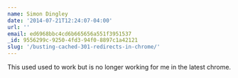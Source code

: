```yaml
---
name: Simon Dingley
date: '2014-07-21T12:24:07-04:00'
url: ''
email: ed6968bbc4cd6b665656a551f3951537
_id: 9556299c-9250-4fd3-94f0-8897c1a42121
slug: '/busting-cached-301-redirects-in-chrome/'
---
```


This used used to work but is no longer working for me in the latest chrome.
